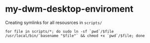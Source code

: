 # my-dwm-desktop-enviroment

Creating symlinks for all resousrces in `scripts/`
```shell
for file in scripts/*; do sudo ln -sf `pwd`/$file /usr/local/bin/`basename "$file"` && chmod +x `pwd`/$file; done
```

